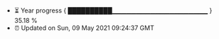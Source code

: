 - ⏳ Year progress { ██████████▁▁▁▁▁▁▁▁▁▁▁▁▁▁▁▁▁▁▁▁ } 35.18 %
- ⏰ Updated on Sun, 09 May 2021 09:24:37 GMT

